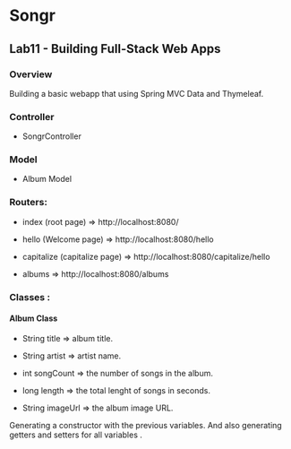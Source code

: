 # Songr

## Lab11 - Building Full-Stack Web Apps

### Overview 

Building a basic webapp that using Spring MVC Data and Thymeleaf.


### Controller

- SongrController

### Model

- Album Model

### Routers:

- index (root page) => http://localhost:8080/

- hello (Welcome page) => http://localhost:8080/hello

- capitalize (capitalize page) => http://localhost:8080/capitalize/hello

- albums => http://localhost:8080/albums

### Classes :

#### Album Class 

- String title => album title.

- String artist => artist name.

- int songCount => the number of songs in the album.

- long length =>  the total lenght of songs in seconds.

- String imageUrl => the album image URL.

Generating a constructor with the previous variables. And also generating getters and setters for all variables . 





